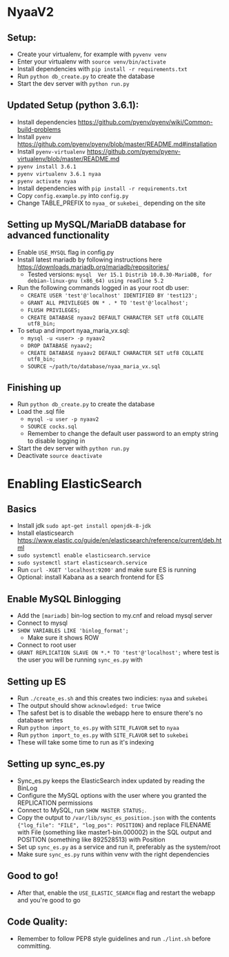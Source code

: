 # NyaaV2

## Setup:

- Create your virtualenv, for example with `pyvenv venv`
- Enter your virtualenv with `source venv/bin/activate`
- Install dependencies with `pip install -r requirements.txt`
- Run `python db_create.py` to create the database
- Start the dev server with `python run.py`

## Updated Setup (python 3.6.1):

- Install dependencies https://github.com/pyenv/pyenv/wiki/Common-build-problems
- Install `pyenv` https://github.com/pyenv/pyenv/blob/master/README.md#installation
- Install `pyenv-virtualenv` https://github.com/pyenv/pyenv-virtualenv/blob/master/README.md
- `pyenv install 3.6.1`
- `pyenv virtualenv 3.6.1 nyaa`
- `pyenv activate nyaa`
- Install dependencies with `pip install -r requirements.txt`
- Copy `config.example.py` into `config.py`
- Change TABLE_PREFIX to `nyaa_` or `sukebei_` depending on the site

## Setting up MySQL/MariaDB database for advanced functionality
- Enable `USE_MYSQL` flag in config.py
- Install latest mariadb by following instructions here https://downloads.mariadb.org/mariadb/repositories/
    - Tested versions: `mysql  Ver 15.1 Distrib 10.0.30-MariaDB, for debian-linux-gnu (x86_64) using readline 5.2`
- Run the following commands logged in as your root db user:
    - `CREATE USER 'test'@'localhost' IDENTIFIED BY 'test123';`
    - `GRANT ALL PRIVILEGES ON * . * TO 'test'@'localhost';`
    - `FLUSH PRIVILEGES;`
    - `CREATE DATABASE nyaav2 DEFAULT CHARACTER SET utf8 COLLATE utf8_bin;`
- To setup and import nyaa_maria_vx.sql:
    - `mysql -u <user> -p nyaav2`
    - `DROP DATABASE nyaav2;`
    - `CREATE DATABASE nyaav2 DEFAULT CHARACTER SET utf8 COLLATE utf8_bin;`
    - `SOURCE ~/path/to/database/nyaa_maria_vx.sql`

## Finishing up
- Run `python db_create.py` to create the database
- Load the .sql file
    - `mysql -u user -p nyaav2`
    - `SOURCE cocks.sql`
    - Remember to change the default user password to an empty string to disable logging in
- Start the dev server with `python run.py`
- Deactivate `source deactivate`

# Enabling ElasticSearch

## Basics
- Install jdk `sudo apt-get install openjdk-8-jdk`
- Install elasticsearch https://www.elastic.co/guide/en/elasticsearch/reference/current/deb.html
- `sudo systemctl enable elasticsearch.service`
- `sudo systemctl start elasticsearch.service`
- Run `curl -XGET 'localhost:9200'` and make sure ES is running
- Optional: install Kabana as a search frontend for ES

## Enable MySQL Binlogging
- Add the `[mariadb]` bin-log section to my.cnf and reload mysql server
- Connect to mysql
- `SHOW VARIABLES LIKE 'binlog_format';`
    - Make sure it shows ROW
- Connect to root user
- `GRANT REPLICATION SLAVE ON *.* TO 'test'@'localhost';` where test is the user you will be running `sync_es.py` with

## Setting up ES
- Run `./create_es.sh` and this creates two indicies: `nyaa` and `sukebei`
- The output should show `acknowledged: true` twice
- The safest bet is to disable the webapp here to ensure there's no database writes
- Run `python import_to_es.py` with `SITE_FLAVOR` set to `nyaa`
- Run `python import_to_es.py` with `SITE_FLAVOR` set to `sukebei`
- These will take some time to run as it's indexing

## Setting up sync_es.py
- Sync_es.py keeps the ElasticSearch index updated by reading the BinLog
- Configure the MySQL options with the user where you granted the REPLICATION permissions
- Connect to MySQL, run `SHOW MASTER STATUS;`.
- Copy the output to `/var/lib/sync_es_position.json` with the contents `{"log_file": "FILE", "log_pos": POSITION}` and replace FILENAME with File (something like master1-bin.000002) in the SQL output and POSITION (something like 892528513) with Position
- Set up `sync_es.py` as a service and run it, preferably as the system/root
- Make sure `sync_es.py` runs within venv with the right dependencies

## Good to go!
- After that, enable the `USE_ELASTIC_SEARCH` flag and restart the webapp and you're good to go


## Code Quality:
- Remember to follow PEP8 style guidelines and run `./lint.sh` before committing.
